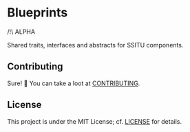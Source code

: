 # Blueprints

/!\ ALPHA

Shared traits, interfaces and abstracts for SSITU components.

## Contributing

Sure! :raised_hands:
You can take a loot at [CONTRIBUTING](CONTRIBUTING.md).

## License

This project is under the MIT License; cf. [LICENSE](LICENSE) for details.
